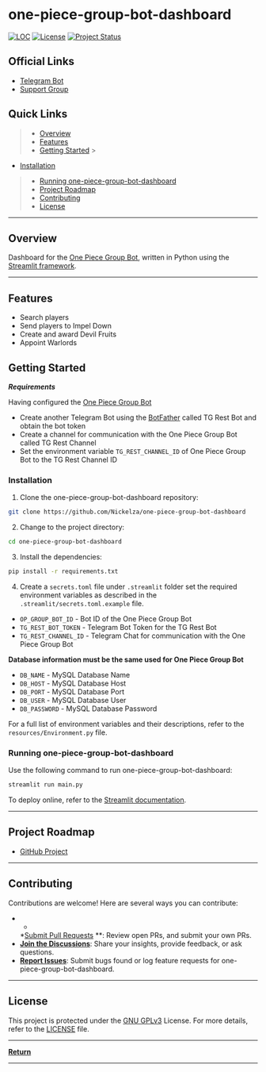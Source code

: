 # one-piece-group-bot-dashboard

[![LOC](https://sloc.xyz/github/nickelza/one-piece-group-bot-dashboard/?category=code)](https://github.com/nickelza/one-piece-group-bot-dashboard/)
[![License](https://img.shields.io/badge/license-MIT-green.svg)](https://github.com/nickelza/one-piece-group-bot-dashboard/blob/master/LICENSE)
[![Project Status](http://www.repostatus.org/badges/latest/active.svg)](http://www.repostatus.org/#active)

## Official Links

- [Telegram Bot](https://t.me/onepiecegroupbot)
- [Support Group](https://t.me/bountysystem)

## Quick Links

> - [Overview](#overview)
> - [Features](#features)
> - [Getting Started](#getting-started)
    >
- [Installation](#installation)
>   - [Running one-piece-group-bot-dashboard](#running-one-piece-group-bot-dashboard)
> - [Project Roadmap](#project-roadmap)
> - [Contributing](#contributing)
> - [License](#license)

---

## Overview

Dashboard for the [One Piece Group Bot](https://github.com/Nickelza/one-piece-group-bot), written
in Python using the [Streamlit framework](https://streamlit.io/).

---

## Features

- Search players
- Send players to Impel Down
- Create and award Devil Fruits
- Appoint Warlords

## Getting Started

***Requirements***

Having configured the [One Piece Group Bot](https://github.com/Nickelza/one-piece-group-bot)

- Create another Telegram Bot using the [BotFather](https://core.telegram.org/bots#6-botfather)
  called TG Rest Bot and obtain the bot token
- Create a channel for communication with the One Piece Group Bot called TG Rest Channel
- Set the environment variable `TG_REST_CHANNEL_ID` of One Piece Group Bot to the TG Rest Channel
  ID

### Installation

1. Clone the one-piece-group-bot-dashboard repository:

```sh
git clone https://github.com/Nickelza/one-piece-group-bot-dashboard
```

2. Change to the project directory:

```sh
cd one-piece-group-bot-dashboard
```

3. Install the dependencies:

```sh
pip install -r requirements.txt
```

4. Create a `secrets.toml` file under `.streamlit` folder set the required environment variables as
   described in the `.streamlit/secrets.toml.example` file.

- `OP_GROUP_BOT_ID` - Bot ID of the One Piece Group Bot
- `TG_REST_BOT_TOKEN` - Telegram Bot Token for the TG Rest Bot
- `TG_REST_CHANNEL_ID` - Telegram Chat for communication with the One Piece Group Bot

**Database information must be the same used for One Piece Group Bot**

- `DB_NAME` - MySQL Database Name
- `DB_HOST` - MySQL Database Host
- `DB_PORT` - MySQL Database Port
- `DB_USER` - MySQL Database User
- `DB_PASSWORD` - MySQL Database Password

For a full list of environment variables and their descriptions, refer to
the `resources/Environment.py` file.

### Running one-piece-group-bot-dashboard

Use the following command to run one-piece-group-bot-dashboard:

```sh
streamlit run main.py
```

To deploy online, refer to
the [Streamlit documentation](https://docs.streamlit.io/en/stable/deploy_streamlit_app.html).

---

## Project Roadmap

- [GitHub Project](https://github.com/users/Nickelza/projects/1)

---

## Contributing

Contributions are welcome! Here are several ways you can contribute:

- *
  *[Submit Pull Requests](https://github.com/Nickelza/one-piece-group-bot-dashboard/blob/main/CONTRIBUTING.md)
  **: Review open PRs, and submit your own PRs.
- **[Join the Discussions](https://t.me/bountysystem)**: Share your insights, provide feedback, or
  ask questions.
- **[Report Issues](https://github.com/Nickelza/one-piece-group-bot-dashboard/issues)**: Submit
  bugs found or log feature requests for one-piece-group-bot-dashboard.

---

## License

This project is protected under the [GNU GPLv3](https://choosealicense.com/licenses/gpl-3.0/)
License. For more details, refer to the [LICENSE](https://choosealicense.com/licenses/) file.

---

[**Return**](#quick-links)

---
